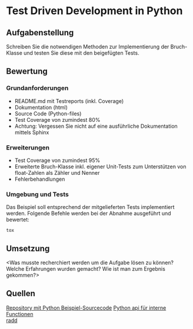 # Test Driven Development in Python

## Aufgabenstellung
Schreiben Sie die notwendigen Methoden zur Implementierung der Bruch-Klasse und testen Sie diese mit den beigefügten Tests.

## Bewertung
### Grundanforderungen
* README.md mit Testreports (inkl. Coverage)
* Dokumentation (html)
* Source Code (Python-files)
* Test Coverage von zumindest 80%
* Achtung: Vergessen Sie nicht auf eine ausführliche Dokumentation mittels Sphinx

### Erweiterungen
* Test Coverage von zumindest 95%
* Erweiterte Bruch-Klasse inkl. eigener Unit-Tests zum Unterstützen von float-Zahlen als Zähler und Nenner
* Fehlerbehandlungen


### Umgebung und Tests
Das Beispiel soll entsprechend der mitgelieferten Tests implementiert werden. Folgende Befehle werden bei der Abnahme ausgeführt und bewertet:

    tox

## Umsetzung
<Was musste recherchiert werden um die Aufgabe lösen zu können? Welche Erfahrungen wurden gemacht? Wie ist man zum Ergebnis gekommen?>

## Quellen
[Repository mit Python Beispiel-Sourcecode](https://github.com/TGM-HIT/sew4_examples.git)
[Python api für interne Functionen](https://docs.python.org/3/reference/datamodel.html?highlight=__float__)  
[radd](https://www.python-course.eu/python3_magic_methods.php)

